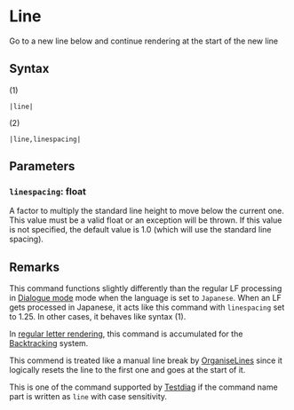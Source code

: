 # Line

Go to a new line below and continue rendering at the start of the new line

## Syntax

(1)

````
|line|
````

(2)

````
|line,linespacing|
````

## Parameters

### `linespacing`:  float

A factor to multiply the standard line height to move below the current one. This value must be a valid float or an exception will be thrown. If this value is not specified, the default value is 1.0 (which will use the standard line spacing).

## Remarks

This command functions slightly differently than the regular LF processing in [Dialogue mode](../../Dialogue%20mode.md) mode when the language is set to `Japanese`. When an LF gets processed in Japanese, it acts like this command with `linespacing` set to 1.25. In other cases, it behaves like syntax (1).

In [regular letter rendering](../../Life%20Cycle/letter%20rendering/regular%20letter%20rendering.md), this command is accumulated for the [Backtracking](../../Related%20Systems/Backtracking.md) system.

This commend is treated like a manual line break by [OrganiseLines](../../Related%20Systems/Automatic%20Line%20Breaks/OrganiseLines.md) since it logically resets the line to the first one and goes at the start of it.

This is one of the command supported by [Testdiag](Testdiag.md) if the command name part is written as `line` with case sensitivity.
